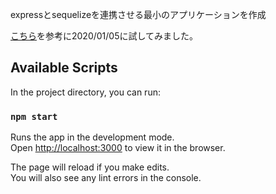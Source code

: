 expressとsequelizeを連携させる最小のアプリケーションを作成

[こちら](https://github.com/sequelize/express-example)を参考に2020/01/05に試してみました。

## Available Scripts

In the project directory, you can run:

### `npm start`

Runs the app in the development mode.<br />
Open [http://localhost:3000](http://localhost:3000) to view it in the browser.

The page will reload if you make edits.<br />
You will also see any lint errors in the console.
